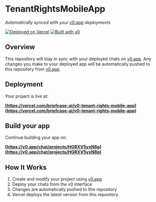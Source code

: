 # TenantRightsMobileApp

*Automatically synced with your [v0.app](https://v0.app) deployments*

[![Deployed on Vercel](https://img.shields.io/badge/Deployed%20on-Vercel-black?style=for-the-badge&logo=vercel)](https://vercel.com/briefcase-ai/v0-tenant-rights-mobile-app)
[![Built with v0](https://img.shields.io/badge/Built%20with-v0.app-black?style=for-the-badge)](https://v0.app/chat/projects/HGRXV5yxN8p)

## Overview

This repository will stay in sync with your deployed chats on [v0.app](https://v0.app).
Any changes you make to your deployed app will be automatically pushed to this repository from [v0.app](https://v0.app).

## Deployment

Your project is live at:

**[https://vercel.com/briefcase-ai/v0-tenant-rights-mobile-app](https://vercel.com/briefcase-ai/v0-tenant-rights-mobile-app)**

## Build your app

Continue building your app on:

**[https://v0.app/chat/projects/HGRXV5yxN8p](https://v0.app/chat/projects/HGRXV5yxN8p)**

## How It Works

1. Create and modify your project using [v0.app](https://v0.app)
2. Deploy your chats from the v0 interface
3. Changes are automatically pushed to this repository
4. Vercel deploys the latest version from this repository